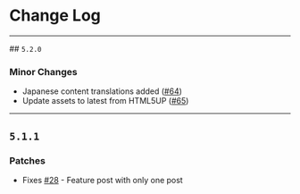 # Change Log


---
## `5.2.0`

### Minor Changes
 - Japanese content translations added ([#64](https://github.com/curtistimson/hugo-theme-massively/pull/64))
 - Update assets to latest from HTML5UP ([#65](https://github.com/curtistimson/hugo-theme-massively/pull/65))

---
## `5.1.1`

### Patches
 - Fixes [#28](https://github.com/curtistimson/hugo-theme-massively/issues/28) - Feature post with only one post


